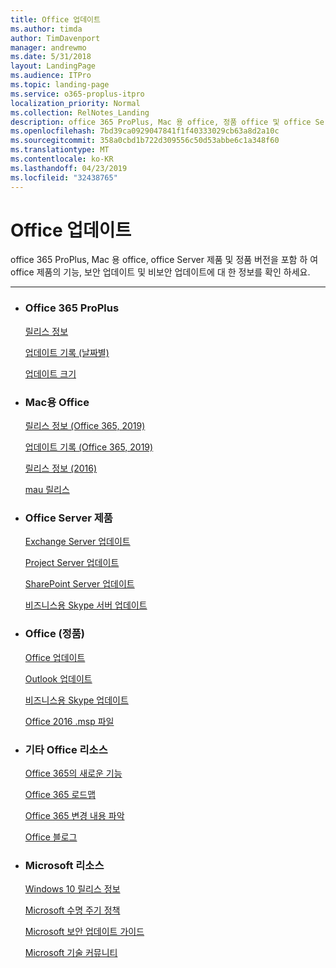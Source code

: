 ```yaml
---
title: Office 업데이트
ms.author: timda
author: TimDavenport
manager: andrewmo
ms.date: 5/31/2018
layout: LandingPage
ms.audience: ITPro
ms.topic: landing-page
ms.service: o365-proplus-itpro
localization_priority: Normal
ms.collection: RelNotes_Landing
description: office 365 ProPlus, Mac 용 office, 정품 office 및 office Server 제품용 office 릴리스 콘텐츠에 대 한 링크를 IT 전문가에 게 제공 합니다.
ms.openlocfilehash: 7bd39ca0929047841f1f40333029cb63a8d2a10c
ms.sourcegitcommit: 358a0cbd1b722d309556c50d53abbe6c1a348f60
ms.translationtype: MT
ms.contentlocale: ko-KR
ms.lasthandoff: 04/23/2019
ms.locfileid: "32438765"
---
```

# <a name="office-updates"></a>Office 업데이트

  
office 365 ProPlus, Mac 용 office, office Server 제품 및 정품 버전을 포함 하 여 office 제품의 기능, 보안 업데이트 및 비보안 업데이트에 대 한 정보를 확인 하세요.
  

---

<ul class="panelContent cardsW">
    <li>
        <div class="cardSize">
            <div class="cardPadding">
                <div class="card">
                    <div class="cardText">
                        <h3>Office 365 ProPlus</h3>
                        <p><a href="release-notes-office365-proplus.md">릴리스 정보</a></p>
                        <p><a href="update-history-office365-proplus-by-date.md">업데이트 기록 (날짜별)</a></p>
                        <p><a href="download-sizes-office365-proplus-updates.md">업데이트 크기</a></p>
                    </div>
                </div>
            </div>
        </div>
    </li>
    <li>
        <div class="cardSize">
            <div class="cardPadding">
                <div class="card">
                    <div class="cardText">
                        <h3>Mac용 Office</h3>
                        <p><a href="release-notes-office-for-mac.md">릴리스 정보 (Office 365, 2019)</a></p>
                        <p><a href="update-history-office-for-mac.md">업데이트 기록 (Office 365, 2019)</a></p>
                        <p><a href="release-notes-office-2016-mac.md">릴리스 정보 (2016)</a></p>
                        <p><a href="release-history-microsoft-autoupdate.md">mau 릴리스</a></p>
                     </div>
                </div>
            </div>
        </div>
    </li>
    <li>
        <div class="cardSize">
            <div class="cardPadding">
                <div class="card">
                    <div class="cardText">
                        <h3>Office Server 제품</h3>
                        <p><a href="https://docs.microsoft.com/Exchange/new-features/build-numbers-and-release-dates">Exchange Server 업데이트</a></p>
                        <p><a href="project-server-updates.md">Project Server 업데이트</a></p>
                        <p><a href="sharepoint-updates.md">SharePoint Server 업데이트</a></p>
                        <p><a href="https://docs.microsoft.com/SkypeForBusiness/sfb-server-updates">비즈니스용 Skype 서버 업데이트</a></p>
               </div>
                </div>
            </div>
        </div> 
    </li>
</ul>  


<ul class="panelContent cardsW">
    <li>
        <div class="cardSize">
            <div class="cardPadding">
                <div class="card">
                    <div class="cardText">
                        <h3>Office (정품)</h3>
                            <p><a href="office-updates-msi.md">Office 업데이트</a></p>
                            <p><a href="outlook-updates-msi.md">Outlook 업데이트</a></p>
                            <p><a href="https://docs.microsoft.com/SkypeForBusiness/sfb-client-updates">비즈니스용 Skype 업데이트</a></p>
                            <p><a href="msp-files-office-2016.md">Office 2016 .msp 파일</a></p>
                    </div>
                </div>
            </div>
        </div>
    </li>
    <li>
        <div class="cardSize">
            <div class="cardPadding">
                <div class="card">
                    <div class="cardText">
                        <h3>기타 Office 리소스</h3>
                            <p><a href="https://support.office.com/article/95c8d81d-08ba-42c1-914f-bca4603e1426">Office 365의 새로운 기능</a></p>
                            <p><a href="https://www.microsoft.com/microsoft-365/roadmap?rtc=2&filters=O365">Office 365 로드맵</a></p>
                            <p><a href="https://support.office.com/article/719f4904-cbdd-4889-a0cf-fbd7837dfecd">Office 365 변경 내용 파악</a></p>
                            <p><a href="https://www.microsoft.com/microsoft-365/blog/office/">Office 블로그</a></p>
                    </div>
                </div>
            </div>
        </div>
    </li>
    <li>
        <div class="cardSize">
            <div class="cardPadding">
                <div class="card">
                    <div class="cardText">
                        <h3>Microsoft 리소스</h3>
                            <p><a href="https://www.microsoft.com/itpro/windows-10/release-information">Windows 10 릴리스 정보</a></p>
                            <p><a href="https://support.microsoft.com/lifecycle">Microsoft 수명 주기 정책</a></p>
                            <p><a href="https://portal.msrc.microsoft.com/">Microsoft 보안 업데이트 가이드</a></p>
                            <p><a href="https://techcommunity.microsoft.com/">Microsoft 기술 커뮤니티</a></p>
                    </div>
                </div>
            </div>
        </div>
    </li>
</ul>  
